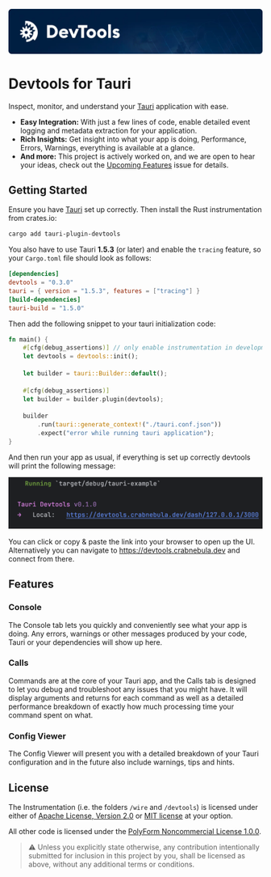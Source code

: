 [![Devtools banner](/docs/gh-banner.webp)](https://devtools.crabnebula.dev)

# Devtools for Tauri

Inspect, monitor, and understand your [Tauri](https://tauri.app) application with ease.

- **Easy Integration:** With just a few lines of code, enable detailed event logging and metadata extraction for your application.
- **Rich Insights:** Get insight into what your app is doing, Performance, Errors, Warnings, everything is available at a glance.
- **And more:** This project is actively worked on, and we are open to hear your ideas, check out the [Upcoming Features]() issue for details.

## Getting Started

Ensure you have [Tauri](https://tauri.app/v1/guides/getting-started/setup/) set up correctly. Then install the Rust instrumentation from crates.io:

```sh
cargo add tauri-plugin-devtools
```

You also have to use Tauri **1.5.3** (or later) and enable the `tracing` feature, so your `Cargo.toml` file should look as follows:

```toml
[dependencies]
devtools = "0.3.0"
tauri = { version = "1.5.3", features = ["tracing"] }
[build-dependencies]
tauri-build = "1.5.0"
```

Then add the following snippet to your tauri initialization code:

```rust
fn main() {
    #[cfg(debug_assertions)] // only enable instrumentation in development builds
    let devtools = devtools::init();

    let builder = tauri::Builder::default();

    #[cfg(debug_assertions)]
    let builder = builder.plugin(devtools);

    builder
        .run(tauri::generate_context!("./tauri.conf.json"))
        .expect("error while running tauri application");
}
```

And then run your app as usual, if everything is set up correctly devtools will print the following message:

![Screenshot 2023-11-28 at 14.05.20.png](https://github.com/crabnebula-dev/devtools/blob/f9970a0daa40757256aa1b32c93d66039cbdd041/Screenshot.png)

You can click or copy & paste the link into your browser to open up the UI.
Alternatively you can navigate to https://devtools.crabnebula.dev and connect from there.

## Features

### Console

The Console tab lets you quickly and conveniently see what your app is doing.
Any errors, warnings or other messages produced by your code, Tauri or your dependencies will show up here.

### Calls

Commands are at the core of your Tauri app, and the Calls tab is designed to let you debug and troubleshoot any
issues that you might have. It will display arguments and returns for each command as well as a detailed performance
breakdown of exactly how much processing time your command spent on what.

### Config Viewer

The Config Viewer will present you with a detailed breakdown of your Tauri configuration and in the future also include
warnings, tips and hints.

## License

The Instrumentation (i.e. the folders `/wire` and `/devtools`) is licensed under either of [Apache License, Version 2.0](./LICENSES/Apache-2.0.md) or [MIT license](./LICENSES/MIT.md) at your option.

All other code is licensed under the [PolyForm Noncommercial License 1.0.0](./LICENSES/Polyform-Noncommercial.md).

> ⚠️ Unless you explicitly state otherwise, any contribution intentionally submitted for inclusion in this project by you, shall be licensed as above, without any additional terms or conditions.
